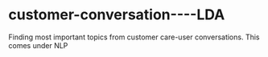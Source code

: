 # customer-conversation----LDA
Finding most important topics from customer care-user conversations. This comes under NLP
